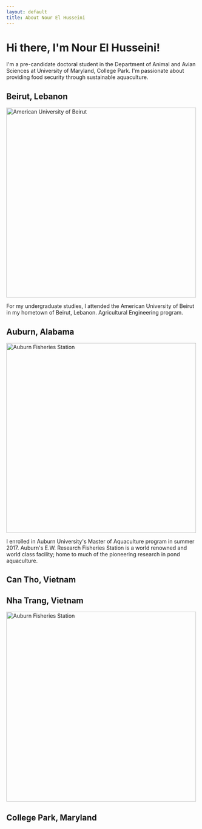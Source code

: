 ```yaml
---
layout: default
title: About Nour El Husseini
---
```

# Hi there, I'm Nour El Husseini!

I'm a pre-candidate doctoral student in the Department of Animal and Avian Sciences at University of Maryland, College Park. I'm passionate about providing food security through sustainable aquaculture. 

## Beirut, Lebanon
<img src="https://nelhusseini.github.io/images/american-university-beirut-aub_929.jpg" alt="American University of Beirut" width="500" />

For my undergraduate studies, I attended the American University of Beirut in my hometown of Beirut, Lebanon. Agricultural Engineering program. 
		
## Auburn, Alabama
<img src="https://nelhusseini.github.io/images/fishier.png.jpeg" alt="Auburn Fisheries Station" width="500" />

I enrolled in Auburn University's Master of Aquaculture program in summer 2017. Auburn's E.W. Research Fisheries Station is a world renowned and world class facility; home to much of the pioneering research in pond aquaculture. 

## Can Tho, Vietnam

## Nha Trang, Vietnam
<img src="https://nelhusseini.github.io/images/IMG_1370_Original.jpg" alt="Auburn Fisheries Station" width="500" />


## College Park, Maryland

